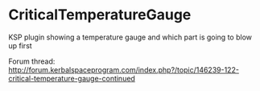 # CriticalTemperatureGauge
KSP plugin showing a temperature gauge and which part is going to blow up first

Forum thread:
http://forum.kerbalspaceprogram.com/index.php?/topic/146239-122-critical-temperature-gauge-continued
